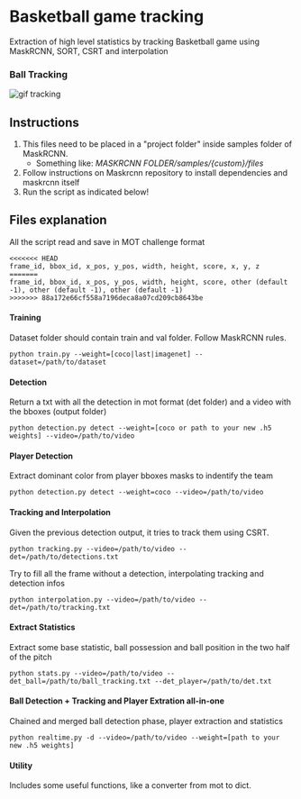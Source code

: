 # Basketball game tracking
Extraction of high level statistics by tracking Basketball game using MaskRCNN, SORT, CSRT and interpolation

### Ball Tracking
![gif tracking](https://github.com/simoberny/basket_tracking/blob/master/data/ball_track.gif)

## Instructions
1. This files need to be placed in a "project folder" inside samples folder of MaskRCNN.
   -  Something like: *MASKRCNN FOLDER/samples/{custom}/files*
2. Follow instructions on Maskrcnn repository to install dependencies and maskrcnn itself
3. Run the script as indicated below!

## Files explanation
All the script read and save in MOT challenge format

```
<<<<<<< HEAD
frame_id, bbox_id, x_pos, y_pos, width, height, score, x, y, z
=======
frame_id, bbox_id, x_pos, y_pos, width, height, score, other (default -1), other (default -1), other (default -1)
>>>>>>> 88a172e66cf558a7196deca8a07cd209cb8643be
```

#### Training
Dataset folder should contain train and val folder. Follow MaskRCNN rules. 
```
python train.py --weight=[coco|last|imagenet] --dataset=/path/to/dataset
```

#### Detection
Return a txt with all the detection in mot format (det folder) and a video with the bboxes (output folder)
```
python detection.py detect --weight=[coco or path to your new .h5 weights] --video=/path/to/video
```

#### Player Detection
Extract dominant color from player bboxes masks to indentify the team
```
python detection.py detect --weight=coco --video=/path/to/video
```

#### Tracking and Interpolation
Given the previous detection output, it tries to track them using CSRT.
```
python tracking.py --video=/path/to/video --det=/path/to/detections.txt
```

Try to fill all the frame without a detection, interpolating tracking and detection infos
```
python interpolation.py --video=/path/to/video --det=/path/to/tracking.txt
```

#### Extract Statistics
Extract some base statistic, ball possession and ball position in the two half of the pitch
```
python stats.py --video=/path/to/video --det_ball=/path/to/ball_tracking.txt --det_player=/path/to/det.txt
```

#### Ball Detection + Tracking and Player Extration all-in-one
Chained and merged ball detection phase, player extraction and statistics
```
python realtime.py -d --video=/path/to/video --weight=[path to your new .h5 weights]
```

#### Utility
Includes some useful functions, like a converter from mot to dict. 





